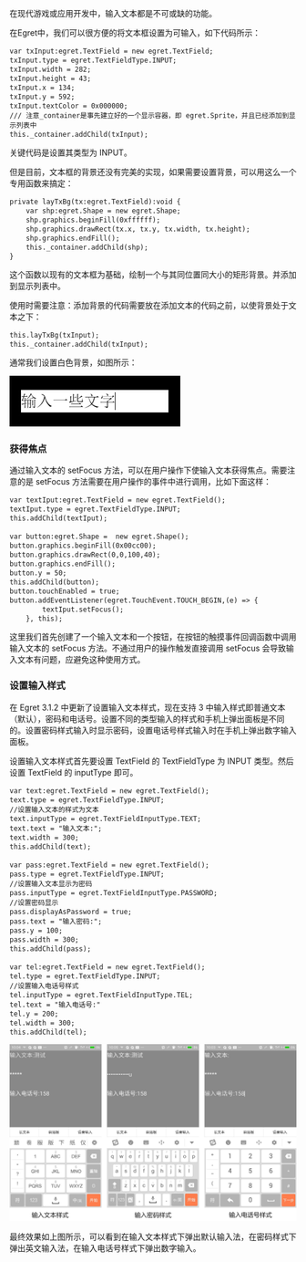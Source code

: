 在现代游戏或应用开发中，输入文本都是不可或缺的功能。

在Egret中，我们可以很方便的将文本框设置为可输入，如下代码所示：

```
var txInput:egret.TextField = new egret.TextField;
txInput.type = egret.TextFieldType.INPUT;
txInput.width = 282;
txInput.height = 43;
txInput.x = 134;
txInput.y = 592;
txInput.textColor = 0x000000;
/// 注意_container是事先建立好的一个显示容器，即 egret.Sprite，并且已经添加到显示列表中
this._container.addChild(txInput);
```

关键代码是设置其类型为 INPUT。

但是目前，文本框的背景还没有完美的实现，如果需要设置背景，可以用这么一个专用函数来搞定：

```
private layTxBg(tx:egret.TextField):void {
    var shp:egret.Shape = new egret.Shape;
    shp.graphics.beginFill(0xffffff);
    shp.graphics.drawRect(tx.x, tx.y, tx.width, tx.height);
    shp.graphics.endFill();
    this._container.addChild(shp);
}
```

这个函数以现有的文本框为基础，绘制一个与其同位置同大小的矩形背景。并添加到显示列表中。

使用时需要注意：添加背景的代码需要放在添加文本的代码之前，以使背景处于文本之下：

```
this.layTxBg(txInput);
this._container.addChild(txInput);
```

通常我们设置白色背景，如图所示：

![](56615fa06bfdf.jpg)

### 获得焦点

通过输入文本的 setFocus 方法，可以在用户操作下使输入文本获得焦点。需要注意的是 setFocus 方法需要在用户操作的事件中进行调用，比如下面这样：

```
var textIput:egret.TextField = new egret.TextField();
textIput.type = egret.TextFieldType.INPUT;
this.addChild(textIput);

var button:egret.Shape =  new egret.Shape();
button.graphics.beginFill(0x00cc00);
button.graphics.drawRect(0,0,100,40);
button.graphics.endFill();
button.y = 50;
this.addChild(button);
button.touchEnabled = true;
button.addEventListener(egret.TouchEvent.TOUCH_BEGIN,(e) => {
        textIput.setFocus();
    }, this);
```

这里我们首先创建了一个输入文本和一个按钮，在按钮的触摸事件回调函数中调用输入文本的 setFocus 方法。不通过用户的操作触发直接调用 setFocus 会导致输入文本有问题，应避免这种使用方式。

### 设置输入样式

在 Egret 3.1.2 中更新了设置输入文本样式，现在支持 3 中输入样式即普通文本（默认），密码和电话号。设置不同的类型输入的样式和手机上弹出面板是不同的。设置密码样式输入时显示密码，设置电话号样式输入时在手机上弹出数字输入面板。

设置输入文本样式首先要设置 TextField 的 TextFieldType 为 INPUT 类型。然后设置 TextField 的 inputType 即可。

```
var text:egret.TextField = new egret.TextField();
text.type = egret.TextFieldType.INPUT;
//设置输入文本的样式为文本
text.inputType = egret.TextFieldInputType.TEXT;
text.text = "输入文本:";
text.width = 300;
this.addChild(text);

var pass:egret.TextField = new egret.TextField();
pass.type = egret.TextFieldType.INPUT;
//设置输入文本显示为密码
pass.inputType = egret.TextFieldInputType.PASSWORD;
//设置密码显示
pass.displayAsPassword = true;
pass.text = "输入密码:";
pass.y = 100;
pass.width = 300;
this.addChild(pass);

var tel:egret.TextField = new egret.TextField();
tel.type = egret.TextFieldType.INPUT;
//设置输入电话号样式
tel.inputType = egret.TextFieldInputType.TEL;
tel.text = "输入电话号:"
tel.y = 200;
tel.width = 300;
this.addChild(tel);
```

![](575e904c4a14f.png)

最终效果如上图所示，可以看到在输入文本样式下弹出默认输入法，在密码样式下弹出英文输入法，在输入电话号样式下弹出数字输入。


